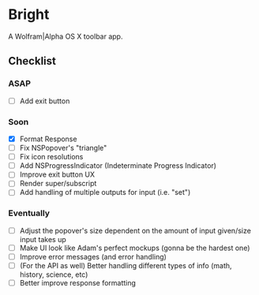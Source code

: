 # Bright
A Wolfram|Alpha OS X toolbar app.

## Checklist

### ASAP
- [ ] Add exit button

### Soon
- [x] Format Response
- [ ] Fix NSPopover's "triangle"
- [ ] Fix icon resolutions
- [ ] Add NSProgressIndicator (Indeterminate Progress Indicator)
- [ ] Improve exit button UX
- [ ] Render super/subscript
- [ ] Add handling of multiple outputs for input (i.e. "set")

### Eventually
- [ ] Adjust the popover's size dependent on the amount of input given/size input takes up
- [ ] Make UI look like Adam's perfect mockups (gonna be the hardest one)
- [ ] Improve error messages (and error handling)
- [ ] (For the API as well) Better handling different types of info (math, history, science, etc)
- [ ] Better improve response formatting
